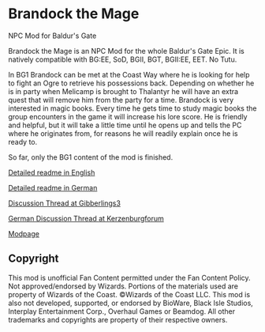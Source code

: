 # Brandock the Mage
NPC Mod for Baldur's Gate

Brandock the Mage is an NPC Mod for the whole Baldur's Gate Epic. It is natively compatible with BG:EE, SoD, BGII, BGT, BGII:EE, EET. No Tutu.

In BG1 Brandock can be met at the Coast Way where he is looking for help to fight an Ogre to retrieve his possessions back. Depending on whether he is in party when Melicamp is brought to Thalantyr he will have an extra quest that will remove him from the party for a time.
Brandock is very interested in magic books. Every time he gets time to study magic books the group encounters in the game it will increase his lore score. He is friendly and helpful, but it will take a little time until he opens up and tells the PC where he originates from, for reasons he will readily explain once he is ready to.

So far, only the BG1 content of the mod is finished.

[Detailed readme in English](https://htmlpreview.github.io/?https://github.com/Gitjas/Brandock_the_Mage/blob/master/c%23brandock/readme.brandock.english.html)

[Detailed readme in German](https://htmlpreview.github.io/?https://github.com/Gitjas/Brandock_the_Mage/blob/master/c%23brandock/readme.brandock.german.html)

[Discussion Thread at Gibberlings3](https://www.gibberlings3.net/forums/topic/34687-brandock-the-mage-npc-mod-kerzenburgforum/)

[German Discussion Thread at Kerzenburgforum](https://baldurs-gate.de/index.php?threads/brandock-der-magier-npc-mod-f%C3%BCr-baldurs-gate.44913/)

[Modpage](https://www.baldurs-gate.de/index.php?resources/brandock-der-magier.48/)

## Copyright
This mod is unofficial Fan Content permitted under the Fan Content Policy. Not approved/endorsed by Wizards. Portions of the materials used are property of Wizards of the Coast. ©Wizards of the Coast LLC. This mod is also not developed, supported, or endorsed by BioWare, Black Isle Studios, Interplay Entertainment Corp., Overhaul Games or Beamdog. All other trademarks and copyrights are property of their respective owners. 
